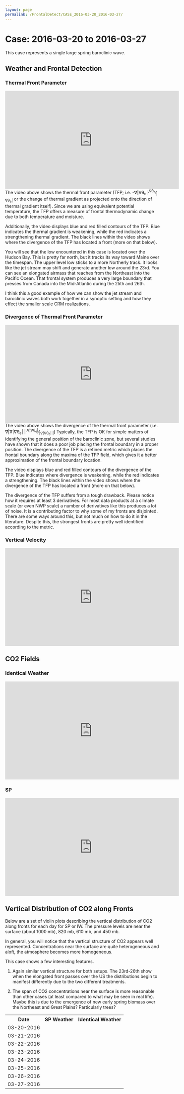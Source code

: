 ```yaml
---
layout: page
permalink: /FrontalDetect/CASE_2016-03-20_2016-03-27/
---
```

<h1>Case: 2016-03-20 to 2016-03-27</h1>
This case represents a single large spring baroclinic wave.
<h2>Weather and Frontal Detection</h2>
<h3> Thermal Front Parameter </h3>
<iframe width="560" height="315" src="https://www.youtube.com/embed/w1TNMAS269w" title="YouTube video player" frameborder="0" allow="accelerometer; autoplay; clipboard-write; encrypted-media; gyroscope; picture-in-picture" allowfullscreen></iframe>
The video above shows the thermal front parameter (TFP; i.e. -&nabla;|&nabla;&theta;<sub>e</sub>|&middot;<sup>&nabla;&theta;<sub>e</sub></sup>&frasl;<sub>|&nabla;&theta;<sub>e</sub>|</sub> or the change of thermal gradient as projected onto the direction of thermal gradient itself).   Since we are using equivalent potential temperature, the TFP offers a measure of frontal thermodynamic change due to both temperature and moisture.

Additionally, the video displays blue and red filled contours of the TFP.  Blue indicates the thermal gradient is weakening, while the red indicates a strengthening thermal gradient.   The black lines within the video shows where the divergence of the TFP has located a front (more on that below).  

You will see that the low encountered in this case is located over the Hudson Bay.  This is pretty far north, but it tracks its way toward Maine over the timespan.   The upper level low sticks to a more Northerly track.  It looks like the jet stream may shift and generate another low around the 23rd.  You can see an elongated airmass that reaches from the Northeast into the Pacific Ocean.  That frontal system produces a very large boundary that presses from Canada into the Mid-Atlantic during the 25th and 26th.

I think this a good example of how we can show the jet stream and baroclinic waves both work together in a synoptic setting and how they effect the smaller scale CRM realizations.

<h3> Divergence of Thermal Front Parameter </h3>
<iframe width="560" height="315" src="https://www.youtube.com/embed/sMVFRnDayYw" title="YouTube video player" frameborder="0" allow="accelerometer; autoplay; clipboard-write; encrypted-media; gyroscope; picture-in-picture" allowfullscreen></iframe>
The video above shows the divergence of the thermal front parameter (i.e. &nabla;|&nabla;|&nabla;&theta;<sub>e</sub>| |&middot;<sup>&nabla;|&nabla;&theta;<sub>e</sub>|</sup>&frasl;<sub>|&nabla;|&nabla;&theta;<sub>e</sub>| |</sub>) Typically, the TFP is OK for simple matters of identifying the general position of the baroclinic zone, but several studies have shown that it does a poor job placing the frontal boundary in a proper position.  The divergence of the TFP is a refined metric which places the frontal boundary along the maxima of the TFP field, which gives it a better approximation of the frontal boundary location.

The video displays blue and red filled contours of the divergence of the TFP.  Blue indicates where divergence is weakening, while the red indicates a strengthening.   The black lines within the video shows where the divergence of the TFP has located a front (more on that below).  

The divergence of the TFP suffers from a tough drawback.  Please notice how it requires at least 3 derivatives.  For most data products at a climate scale (or even NWP scale) a number of derivatives like this produces a lot of noise.  It is a contributing factor to why some of my fronts are disjointed.   There are some ways around this, but not much on how to do it in the literature.  Despite this, the strongest fronts are pretty well identified according to the metric.

<h3> Vertical Velocity </h3>
<iframe width="560" height="315" src="https://www.youtube.com/embed/SDwGfpOIzro" title="YouTube video player" frameborder="0" allow="accelerometer; autoplay; clipboard-write; encrypted-media; gyroscope; picture-in-picture" allowfullscreen></iframe>

<h2> CO2 Fields </h2>
<h3>Identical Weather</h3>
<iframe width="560" height="315" src="https://www.youtube.com/embed/Z6LwR-QpO04" title="YouTube video player" frameborder="0" allow="accelerometer; autoplay; clipboard-write; encrypted-media; gyroscope; picture-in-picture" allowfullscreen></iframe>
<h3>SP</h3>
<iframe width="560" height="315" src="https://www.youtube.com/embed/sIi7VC9wyro" title="YouTube video player" frameborder="0" allow="accelerometer; autoplay; clipboard-write; encrypted-media; gyroscope; picture-in-picture" allowfullscreen></iframe>

<h2> Vertical Distribution of CO2 along Fronts </h2>
Below are a set of violin plots describing the vertical distribution of CO2 along fronts for each day for SP or IW.  The pressure levels are near the surface (about 1000 mb), 820 mb, 610 mb, and 450 mb.  

In general, you will notice that the vertical structure of CO2 appears well represented.   Concentrations near the surface are quite heterogeneous and aloft, the atmosphere becomes more homogeneous.

This case shows a few interesting features.  
1) Again similar vertical structure for both setups.  The 23rd-26th show when the elongated front passes over the US the distributions begin to manifest differently due to the two different treatments.   

2) The span of CO2 concentrations near the surface is more reasonable than other cases (at least compared to what may be seen in real life).   Maybe this is due to the emergence of new early spring biomass over the Northeast and Great Plains?   Particularly trees?  

<table style="width:100%">
<tr>
  <th>Date </th>
  <th>SP Weather </th>
  <th>Identical Weather </th>
</tr>
<tr>
  <td>
    03-20-2016
  </td>
  <td>
    <img src="{{ site.url }}/frontal_detection_cases/CASE_2016-03-20_2016-03-27/SP_IMGS/co2_distribution_vertical_2016-03-20.png" alt>
    </td>
    <td>
      <img src="{{ site.url }}/frontal_detection_cases/CASE_2016-03-20_2016-03-27/IW_IMGS/co2_distribution_vertical_2016-03-20.png" alt>
    </td>
</tr>

<tr>
  <td>
    03-21-2016
  </td>
  <td>
    <img src="{{ site.url }}/frontal_detection_cases/CASE_2016-03-20_2016-03-27/SP_IMGS/co2_distribution_vertical_2016-03-21.png" alt>
    </td>
    <td>
      <img src="{{ site.url }}/frontal_detection_cases/CASE_2016-03-20_2016-03-27/IW_IMGS/co2_distribution_vertical_2016-03-21.png" alt>
    </td>
</tr>

<tr>
  <td>
    03-22-2016
  </td>
  <td>
    <img src="{{ site.url }}/frontal_detection_cases/CASE_2016-03-20_2016-03-27/SP_IMGS/co2_distribution_vertical_2016-03-22.png" alt>
    </td>
    <td>
      <img src="{{ site.url }}/frontal_detection_cases/CASE_2016-03-20_2016-03-27/IW_IMGS/co2_distribution_vertical_2016-03-22.png" alt>
    </td>
</tr>

<tr>
  <td>
    03-23-2016
  </td>
  <td>
    <img src="{{ site.url }}/frontal_detection_cases/CASE_2016-03-20_2016-03-27/SP_IMGS/co2_distribution_vertical_2016-03-23.png" alt>
    </td>
    <td>
      <img src="{{ site.url }}/frontal_detection_cases/CASE_2016-03-20_2016-03-27/IW_IMGS/co2_distribution_vertical_2016-03-23.png" alt>
    </td>
</tr>

<tr>
  <td>
    03-24-2016
  </td>
  <td>
    <img src="{{ site.url }}/frontal_detection_cases/CASE_2016-03-20_2016-03-27/SP_IMGS/co2_distribution_vertical_2016-03-24.png" alt>
    </td>
    <td>
      <img src="{{ site.url }}/frontal_detection_cases/CASE_2016-03-20_2016-03-27/IW_IMGS/co2_distribution_vertical_2016-03-24.png" alt>
    </td>
</tr>

<tr>
  <td>
    03-25-2016
  </td>
  <td>
    <img src="{{ site.url }}/frontal_detection_cases/CASE_2016-03-20_2016-03-27/SP_IMGS/co2_distribution_vertical_2016-03-25.png" alt>
    </td>
    <td>
      <img src="{{ site.url }}/frontal_detection_cases/CASE_2016-03-20_2016-03-27/IW_IMGS/co2_distribution_vertical_2016-03-25.png" alt>
    </td>
</tr>

<tr>
  <td>
    03-26-2016
  </td>
  <td>
    <img src="{{ site.url }}/frontal_detection_cases/CASE_2016-03-20_2016-03-27/SP_IMGS/co2_distribution_vertical_2016-03-26.png" alt>
    </td>
    <td>
      <img src="{{ site.url }}/frontal_detection_cases/CASE_2016-03-20_2016-03-27/IW_IMGS/co2_distribution_vertical_2016-03-26.png" alt>
    </td>
</tr>

<tr>
  <td>
    03-27-2016
  </td>
  <td>
    <img src="{{ site.url }}/frontal_detection_cases/CASE_2016-03-20_2016-03-27/SP_IMGS/co2_distribution_vertical_2016-03-27.png" alt>
    </td>
    <td>
      <img src="{{ site.url }}/frontal_detection_cases/CASE_2016-03-20_2016-03-27/IW_IMGS/co2_distribution_vertical_2016-03-27.png" alt>
    </td>
</tr>

</table>
